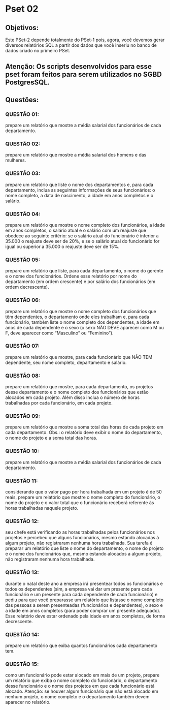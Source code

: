 # Pset 02

## Objetivos:

Este PSet-2 depende totalmente do PSet-1 pois, agora, você devemos gerar diversos
relatórios SQL a partir dos dados que você inseriu no banco de dados criado no
primeiro PSet.

## Atenção: Os scripts desenvolvidos para esse pset foram feitos para serem utilizados no SGBD PostgresSQL.

## Questões:

### QUESTÃO 01: 
prepare um relatório que mostre a média salarial dos funcionários de cada departamento.

### QUESTÃO 02: 
prepare um relatório que mostre a média salarial dos homens e das mulheres.

### QUESTÃO 03: 
prepare um relatório que liste o nome dos departamentos e, para cada departamento, inclua as seguintes informações de seus funcionários: o nome completo, a data de nascimento, a idade em anos completos e o salário.

### QUESTÃO 04: 
prepare um relatório que mostre o nome completo dos funcionários, a idade em anos completos, o salário atual e o salário com um reajuste que obedece ao seguinte critério: se o salário atual do funcionário é inferior a 35.000 o reajuste deve ser de 20%, e se o salário atual do funcionário for igual ou superior a 35.000 o reajuste deve ser de 15%.

### QUESTÃO 05: 
prepare um relatório que liste, para cada departamento, o nome do gerente e o nome dos funcionários. Ordene esse relatório por nome do departamento (em ordem crescente) e por salário dos funcionários (em ordem decrescente).

### QUESTÃO 06: 
prepare um relatório que mostre o nome completo dos funcionários que têm dependentes, o departamento onde eles trabalham e, para cada funcionário, também liste o nome completo dos dependentes, a idade em anos de cada dependente e o sexo (o sexo NÃO DEVE aparecer como M ou F, deve aparecer como “Masculino” ou “Feminino”).

### QUESTÃO 07: 
prepare um relatório que mostre, para cada funcionário que NÃO TEM dependente, seu nome completo, departamento e salário.

### QUESTÃO 08: 
prepare um relatório que mostre, para cada departamento, os projetos desse departamento e o nome completo dos funcionários que estão alocados em cada projeto. Além disso inclua o número de horas trabalhadas por cada funcionário, em cada projeto.

### QUESTÃO 09: 
prepare um relatório que mostre a soma total das horas de cada projeto em cada departamento. Obs.: o relatório deve exibir o nome do departamento, o nome do projeto e a soma total das horas.

### QUESTÃO 10: 
prepare um relatório que mostre a média salarial dos funcionários de cada departamento.

### QUESTÃO 11: 
considerando que o valor pago por hora trabalhada em um projeto é de 50 reais, prepare um relatório que mostre o nome completo do funcionário, o nome do projeto e o valor total que o funcionário receberá referente às horas trabalhadas naquele projeto.

### QUESTÃO 12: 
seu chefe está verificando as horas trabalhadas pelos funcionários nos projetos e percebeu que alguns funcionários, mesmo estando alocadas à algum projeto, não registraram nenhuma hora trabalhada. Sua tarefa é preparar um relatório que liste o nome do departamento, o nome do projeto e o nome dos funcionários que, mesmo estando alocados a algum projeto, não registraram nenhuma hora trabalhada.

### QUESTÃO 13: 
durante o natal deste ano a empresa irá presentear todos os funcionários e todos os dependentes (sim, a empresa vai dar um presente para cada funcionário e um presente para cada dependente de cada funcionário) e pediu para que você preparasse um relatório que listasse o nome completo das pessoas a serem presenteadas (funcionários e dependentes), o sexo e a idade em anos completos (para poder comprar um presente adequado). Esse relatório deve estar ordenado pela idade em anos completos, de forma decrescente.

### QUESTÃO 14: 
prepare um relatório que exiba quantos funcionários cada departamento tem.

### QUESTÃO 15: 
como um funcionário pode estar alocado em mais de um projeto, prepare um relatório que exiba o nome completo do funcionário, o departamento desse funcionário e o nome dos projetos em que cada funcionário está alocado. Atenção: se houver algum funcionário que não está alocado em nenhum projeto, o nome completo e o departamento também devem aparecer no relatório.
